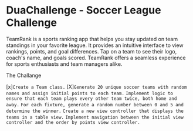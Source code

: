 # DuaChallenge - Soccer League Challenge 

TeamRank is a sports ranking app that helps you stay updated on team standings in your favorite league. It provides an intuitive interface to view rankings, points, and goal differences. 
Tap on a team to see their logo, coach's name, and goals scored. TeamRank offers a seamless experience for sports enthusiasts and team managers alike.


The Challange 

[x]```Create a Team class.```
[X]```Generate 20 unique soccer teams with random names and assign initial points to each team.```
```Implement logic to ensure that each team plays every other team twice, both home and away.```
```For each fixture, generate a random number between 0 and 5 and determine the winner.```
```Create a new view controller that displays the teams in a table view.```
```Implement navigation between the initial view controller and the order by points view controller.```
